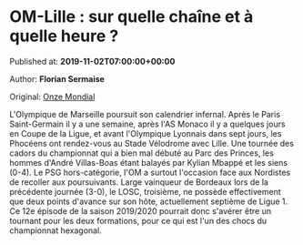
# OM-Lille : sur quelle chaîne et à quelle heure ?

Published at: **2019-11-02T07:00:00+00:00**

Author: **Florian Sermaise**

Original: [Onze Mondial](http://www.onzemondial.com/programme-tv/om-lille-sur-quelle-chaine-et-a-quelle-heure-201241)

L'Olympique de Marseille poursuit son calendrier infernal. Après le Paris Saint-Germain il y a une semaine, après l'AS Monaco il y a quelques jours en Coupe de la Ligue, et avant l'Olympique Lyonnais dans sept jours, les Phocéens ont rendez-vous au Stade Vélodrome avec Lille. Une tournée des cadors du championnat qui a bien mal débuté au Parc des Princes, les hommes d'André Villas-Boas étant balayés par Kylian Mbappé et les siens (0-4). Le PSG hors-catégorie, l'OM a surtout l'occasion face aux Nordistes de recoller aux poursuivants. Large vainqueur de Bordeaux lors de la précédente journée (3-0), le LOSC, troisième, ne possède effectivement que deux points d'avance sur son hôte, actuellement septième de Ligue 1. Ce 12e épisode de la saison 2019/2020 pourrait donc s'avérer être un tournant pour les deux formations, pour ce qui est l'un des chocs du championnat hexagonal.
 
